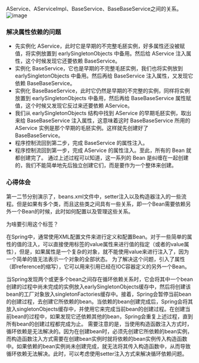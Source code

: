 AService、AServiceImpl、BaseService、BaseBaseService之间的关系。
![image](https://github.com/user-attachments/assets/678218b4-261c-4371-be50-a908f3cb7253)

### 解决属性依赖的问题
- 先实例化 AService，此时它是早期的不完整毛胚实例，好多属性还没被赋值，将实例放置到 earlySingletonObjects 中备用。然后给 AService 注入属性，这个时候发现它还要依赖 BaseService。
- 实例化 BaseService，它也是早期的不完整毛胚实例，我们也将实例放到 earlySingletonObjects 中备用。然后再给 BaseService 注入属性，又发现它依赖 BaseBaseService。
- 实例化 BaseBaseService，此时它仍然是早期的不完整的实例，同样将实例放置到 earlySingletonObjects 中备用，然后再给 BaseBaseService 属性赋值，这个时候又发现它反过来还要依赖 AService。
- 我们从 earlySingletonObjects 结构中找到 AService 的早期毛胚实例，取出来给 BaseBaseService 注入属性，这意味着这时 BaseBaseService 所用的 AService 实例是那个早期的毛胚实例。这样就先创建好了 BaseBaseService。
- 程序控制流回到第二步，完成 BaseService 的属性注入。
- 程序控制流回到第一步，完成 AService 的属性注入。至此，所有的 Bean 就都创建完了。
通过上述过程可以知道，这一系列的 Bean 是纠缠在一起创建的，我们不能简单地先后独立创建它们，而是要作为一个整体来创建。

### 心得体会
第一二节分别演示了，beans.xml文件中，setter注入以及构造器注入的一些流程。但是如果有多个类，而且这些类之间具有一些关系，即一个Bean需要依赖另外一个Bean的时候，此时如何配置以及管理这些关系。

为啥要引用<ref>这个标签？

在Spring中，通常使用XML配置文件来进行定义和配置Bean。对于一些简单的属性的值的注入，可以直接使用<property>标签的value属性来进行值的指定（或者<constructor>的value属性），但是，如果属性是一个复杂的对象，就不能使用value来进行注入了，因为一个简单的值无法表示一个对象的全部状态。
为了解决这个问题，引入了<ref>属性（即reference的缩写），它可以用来引用已经在IOC容器定义的另外一个Bean。


当Spring发现两个或更多个bean之间存在循环依赖关系时，它会将其中一个bean创建的过程中尚未完成的实例放入earlySingletonObjects缓存中，然后将创建该bean的工厂对象放入singletonFactories缓存中。接着，Spring会暂停当前bean的创建过程，去创建它所依赖的bean。当依赖的bean创建完成后，Spring会将其放入singletonObjects缓存中，并使用它来完成当前bean的创建过程。在创建当前bean的过程中，如果发现它还依赖其他的bean，Spring会重复上述过程，直到所有bean的创建过程都完成为止。
需要注意的是，当使用构造函数注入方式时，循环依赖是无法解决的。因为在创建bean时，必须先创建它所依赖的bean实例，而构造函数注入方式需要在创建bean实例时就将依赖的bean实例传入构造函数中。如果依赖的bean实例尚未创建完成，就无法将其传入构造函数中，从而导致循环依赖无法解决。此时，可以考虑使用setter注入方式来解决循环依赖问题。
